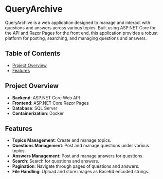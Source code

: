# QueryArchive

QueryArchive is a web application designed to manage and interact with questions and answers across various topics. Built using ASP.NET Core for the API and Razor Pages for the front end, this application provides a robust platform for posting, searching, and managing questions and answers.

## Table of Contents

- [Project Overview](#project-overview)
- [Features](#features)

## Project Overview

- **Backend**: ASP.NET Core Web API
- **Frontend**: ASP.NET Core Razor Pages
- **Database**: SQL Server
- **Containerization**: Docker

## Features

- **Topics Management**: Create and manage topics.
- **Questions Management**: Post and manage questions under various topics.
- **Answers Management**: Post and manage answers for questions.
- **Search**: Search for questions and answers.
- **Pagination**: Navigate through pages of questions and answers.
- **File Handling**: Upload and store images as Base64 encoded strings.
